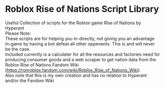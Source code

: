 # Roblox Rise of Nations Script Library
Useful Collection of scripts for the Roblox game Rise of Nations by Hyperant
<br>
Please Note:
<br>
These scripts are for helping you in-directly, not giving you an advantage in-game by having a bot defeat all other oppenents. This is and will never be the case.
<br>
Included currently is a calculater for all the resources and factories need for producing consumer goods and a web scraper to get nation data from the Roblox Rise of Nations Fandom Wiki (https://ronroblox.fandom.com/wiki/Roblox_Rise_of_Nations_Wiki).
<br>
Also note that this is my own creation and has no relation to Hyperant and/or the Fandom Wiki
